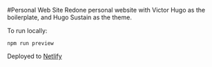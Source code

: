 #Personal Web Site
Redone personal website with Victor Hugo as the boilerplate, and Hugo Sustain as the theme.  

To run locally:
```
npm run preview
```

Deployed to [Netlify](https://elated-jennings-af928d.netlify.com/)